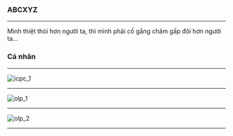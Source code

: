 ### ABCXYZ
---
Mình thiệt thòi hơn người ta, thì mình phải cố gắng chăm gấp đôi hơn người ta...

### Cá nhân
---
![icpc_1](https://github.com/VanHoang110802/Competitive_Programming/assets/108053955/b36bb961-ad46-4bf3-a389-f772e90e8882)

---
![olp_1](https://github.com/VanHoang110802/Competitive_Programming/assets/108053955/6208dab9-0909-4576-9066-fa2cede677f0)

---
![olp_2](https://github.com/VanHoang110802/Competitive_Programming/assets/108053955/1829931e-6fd5-4898-aed4-23a8b19a9104)

---
